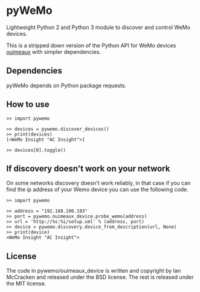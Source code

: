pyWeMo
======
Lightweight Python 2 and Python 3 module to discover and control WeMo devices.

This is a stripped down version of the Python API for WeMo devices [ouimeaux](https://github.com/iancmcc/ouimeaux) with simpler dependencies.

Dependencies
------------
pyWeMo depends on Python package requests.

How to use
----------

    >> import pywemo

    >> devices = pywemo.discover_devices()
    >> print(devices)
    [<WeMo Insight "AC Insight">]

    >> devices[0].toggle()
    
    
If discovery doesn't work on your network
----------
On some networks discovery doesn't work reliably, in that case if you can find the ip address of your Wemo device you can use the following code.

    >> import pywemo
    
    >> address = "192.168.100.193"
    >> port = pywemo.ouimeaux_device.probe_wemo(address)
    >> url = 'http://%s:%i/setup.xml' % (address, port)
    >> device = pywemo.discovery.device_from_description(url, None)
    >> print(device)
    <WeMo Insight "AC Insight">

License
-------
The code in pywemo/ouimeaux_device is written and copyright by Ian McCracken and released under the BSD license. The rest is released under the MIT license.
